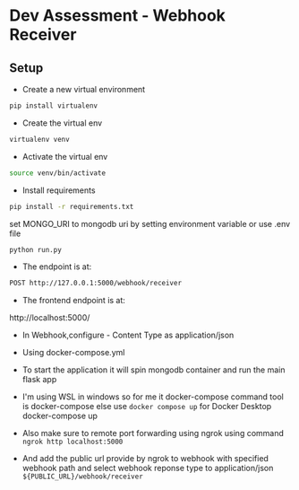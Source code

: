 # Dev Assessment - Webhook Receiver

## Setup

* Create a new virtual environment

```bash
pip install virtualenv
```

* Create the virtual env

```bash
virtualenv venv
```

* Activate the virtual env

```bash
source venv/bin/activate
```

* Install requirements

```bash
pip install -r requirements.txt
```
set  MONGO_URI to mongodb uri by setting  environment variable or use .env file
```bash
python run.py
```

* The endpoint is at:

```bash
POST http://127.0.0.1:5000/webhook/receiver
```

* The frontend endpoint is at:

http://localhost:5000/


* In Webhook,configure - Content Type as application/json




* Using docker-compose.yml 

* To start the application it will spin mongodb container and run the main flask app
* I'm using WSL in windows so for me it docker-compose command tool is docker-compose else use `docker compose up` for Docker Desktop
docker-compose up

* Also make sure to remote port forwarding using ngrok using command 
`ngrok http localhost:5000`
* And add the public url provide by ngrok to webhook with specified webhook path and select webhook reponse type to application/json
`${PUBLIC_URL}/webhook/receiver`
